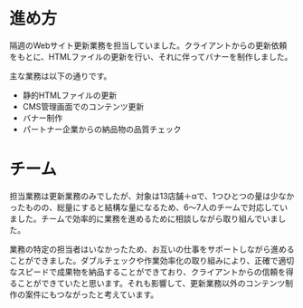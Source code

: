 # 進め方

隔週のWebサイト更新業務を担当していました。クライアントからの更新依頼をもとに、HTMLファイルの更新を行い、それに伴ってバナーを制作しました。

主な業務は以下の通りです。

- 静的HTMLファイルの更新
- CMS管理画面でのコンテンツ更新
- バナー制作
- パートナー企業からの納品物の品質チェック

# チーム

担当業務は更新業務のみでしたが、対象は13店舗＋αで、1つひとつの量は少なかったものの、総量にすると結構な量になるため、6〜7人のチームで対応していました。チームで効率的に業務を進めるために相談しながら取り組んでいました。

業務の特定の担当者はいなかったため、お互いの仕事をサポートしながら進めることができました。ダブルチェックや作業効率化の取り組みにより、正確で適切なスピードで成果物を納品することができており、クライアントからの信頼を得ることができていたと思います。それも影響して、更新業務以外のコンテンツ制作の案件にもつながったと考えています。